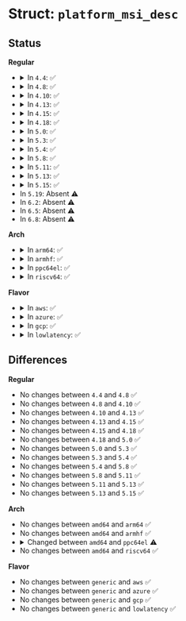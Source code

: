 # Struct: <code>platform_msi_desc</code>

## Status
<b>Regular</b>
<ul>
<li>
<details>
<summary>In <code>4.4</code>: ✅</summary>

```c
struct platform_msi_desc {
    struct platform_msi_priv_data *msi_priv_data;
    u16 msi_index;
};
```
</details>
</li>
<li>
<details>
<summary>In <code>4.8</code>: ✅</summary>

```c
struct platform_msi_desc {
    struct platform_msi_priv_data *msi_priv_data;
    u16 msi_index;
};
```
</details>
</li>
<li>
<details>
<summary>In <code>4.10</code>: ✅</summary>

```c
struct platform_msi_desc {
    struct platform_msi_priv_data *msi_priv_data;
    u16 msi_index;
};
```
</details>
</li>
<li>
<details>
<summary>In <code>4.13</code>: ✅</summary>

```c
struct platform_msi_desc {
    struct platform_msi_priv_data *msi_priv_data;
    u16 msi_index;
};
```
</details>
</li>
<li>
<details>
<summary>In <code>4.15</code>: ✅</summary>

```c
struct platform_msi_desc {
    struct platform_msi_priv_data *msi_priv_data;
    u16 msi_index;
};
```
</details>
</li>
<li>
<details>
<summary>In <code>4.18</code>: ✅</summary>

```c
struct platform_msi_desc {
    struct platform_msi_priv_data *msi_priv_data;
    u16 msi_index;
};
```
</details>
</li>
<li>
<details>
<summary>In <code>5.0</code>: ✅</summary>

```c
struct platform_msi_desc {
    struct platform_msi_priv_data *msi_priv_data;
    u16 msi_index;
};
```
</details>
</li>
<li>
<details>
<summary>In <code>5.3</code>: ✅</summary>

```c
struct platform_msi_desc {
    struct platform_msi_priv_data *msi_priv_data;
    u16 msi_index;
};
```
</details>
</li>
<li>
<details>
<summary>In <code>5.4</code>: ✅</summary>

```c
struct platform_msi_desc {
    struct platform_msi_priv_data *msi_priv_data;
    u16 msi_index;
};
```
</details>
</li>
<li>
<details>
<summary>In <code>5.8</code>: ✅</summary>

```c
struct platform_msi_desc {
    struct platform_msi_priv_data *msi_priv_data;
    u16 msi_index;
};
```
</details>
</li>
<li>
<details>
<summary>In <code>5.11</code>: ✅</summary>

```c
struct platform_msi_desc {
    struct platform_msi_priv_data *msi_priv_data;
    u16 msi_index;
};
```
</details>
</li>
<li>
<details>
<summary>In <code>5.13</code>: ✅</summary>

```c
struct platform_msi_desc {
    struct platform_msi_priv_data *msi_priv_data;
    u16 msi_index;
};
```
</details>
</li>
<li>
<details>
<summary>In <code>5.15</code>: ✅</summary>

```c
struct platform_msi_desc {
    struct platform_msi_priv_data *msi_priv_data;
    u16 msi_index;
};
```
</details>
</li>
<li>
In <code>5.19</code>: Absent ⚠️
</li>
<li>
In <code>6.2</code>: Absent ⚠️
</li>
<li>
In <code>6.5</code>: Absent ⚠️
</li>
<li>
In <code>6.8</code>: Absent ⚠️
</li>
</ul>
<b>Arch</b>
<ul>
<li>
<details>
<summary>In <code>arm64</code>: ✅</summary>

```c
struct platform_msi_desc {
    struct platform_msi_priv_data *msi_priv_data;
    u16 msi_index;
};
```
</details>
</li>
<li>
<details>
<summary>In <code>armhf</code>: ✅</summary>

```c
struct platform_msi_desc {
    struct platform_msi_priv_data *msi_priv_data;
    u16 msi_index;
};
```
</details>
</li>
<li>
<details>
<summary>In <code>ppc64el</code>: ✅</summary>

```c
struct platform_msi_desc {
    struct platform_msi_priv_data *msi_priv_data;
    u16 msi_index;
};
```
</details>
</li>
<li>
<details>
<summary>In <code>riscv64</code>: ✅</summary>

```c
struct platform_msi_desc {
    struct platform_msi_priv_data *msi_priv_data;
    u16 msi_index;
};
```
</details>
</li>
</ul>
<b>Flavor</b>
<ul>
<li>
<details>
<summary>In <code>aws</code>: ✅</summary>

```c
struct platform_msi_desc {
    struct platform_msi_priv_data *msi_priv_data;
    u16 msi_index;
};
```
</details>
</li>
<li>
<details>
<summary>In <code>azure</code>: ✅</summary>

```c
struct platform_msi_desc {
    struct platform_msi_priv_data *msi_priv_data;
    u16 msi_index;
};
```
</details>
</li>
<li>
<details>
<summary>In <code>gcp</code>: ✅</summary>

```c
struct platform_msi_desc {
    struct platform_msi_priv_data *msi_priv_data;
    u16 msi_index;
};
```
</details>
</li>
<li>
<details>
<summary>In <code>lowlatency</code>: ✅</summary>

```c
struct platform_msi_desc {
    struct platform_msi_priv_data *msi_priv_data;
    u16 msi_index;
};
```
</details>
</li>
</ul>

## Differences
<b>Regular</b>
<ul>
<li>
No changes between <code>4.4</code> and <code>4.8</code> ✅
</li>
<li>
No changes between <code>4.8</code> and <code>4.10</code> ✅
</li>
<li>
No changes between <code>4.10</code> and <code>4.13</code> ✅
</li>
<li>
No changes between <code>4.13</code> and <code>4.15</code> ✅
</li>
<li>
No changes between <code>4.15</code> and <code>4.18</code> ✅
</li>
<li>
No changes between <code>4.18</code> and <code>5.0</code> ✅
</li>
<li>
No changes between <code>5.0</code> and <code>5.3</code> ✅
</li>
<li>
No changes between <code>5.3</code> and <code>5.4</code> ✅
</li>
<li>
No changes between <code>5.4</code> and <code>5.8</code> ✅
</li>
<li>
No changes between <code>5.8</code> and <code>5.11</code> ✅
</li>
<li>
No changes between <code>5.11</code> and <code>5.13</code> ✅
</li>
<li>
No changes between <code>5.13</code> and <code>5.15</code> ✅
</li>
</ul>
<b>Arch</b>
<ul>
<li>
No changes between <code>amd64</code> and <code>arm64</code> ✅
</li>
<li>
No changes between <code>amd64</code> and <code>armhf</code> ✅
</li>
<li>
<details>
<summary>Changed between <code>amd64</code> and <code>ppc64el</code> ⚠️</summary>
<ul>
<li>
<b>Field type changed. </b>
<code>struct platform_msi_priv_data *msi_priv_data</code> ➡️ <code>struct platform_msi_priv_data *msi_priv_data</code>
</li>
</ul>
</details>
</li>
<li>
No changes between <code>amd64</code> and <code>riscv64</code> ✅
</li>
</ul>
<b>Flavor</b>
<ul>
<li>
No changes between <code>generic</code> and <code>aws</code> ✅
</li>
<li>
No changes between <code>generic</code> and <code>azure</code> ✅
</li>
<li>
No changes between <code>generic</code> and <code>gcp</code> ✅
</li>
<li>
No changes between <code>generic</code> and <code>lowlatency</code> ✅
</li>
</ul>
